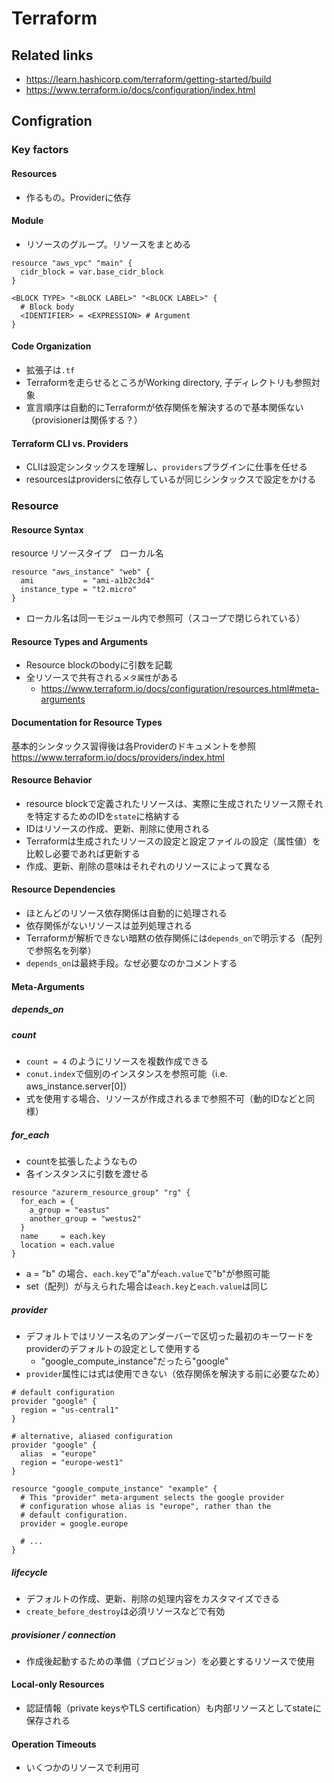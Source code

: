 # Terraform

## Related links

- https://learn.hashicorp.com/terraform/getting-started/build
- https://www.terraform.io/docs/configuration/index.html

## Configration

### Key factors

#### Resources

- 作るもの。Providerに依存

#### Module

- リソースのグループ。リソースをまとめる

```
resource "aws_vpc" "main" {
  cidr_block = var.base_cidr_block
}

<BLOCK TYPE> "<BLOCK LABEL>" "<BLOCK LABEL>" {
  # Block body
  <IDENTIFIER> = <EXPRESSION> # Argument
}
```

#### Code Organization

- 拡張子は`.tf`
- Terraformを走らせるところがWorking directory, 子ディレクトリも参照対象
- 宣言順序は自動的にTerraformが依存関係を解決するので基本関係ない（provisionerは関係する？）

#### Terraform CLI vs. Providers

- CLIは設定シンタックスを理解し、`providers`プラグインに仕事を任せる
- resourcesはprovidersに依存しているが同じシンタックスで設定をかける

### Resource

#### Resource Syntax

resource リソースタイプ　ローカル名

```
resource "aws_instance" "web" {
  ami           = "ami-a1b2c3d4"
  instance_type = "t2.micro"
}
```

- ローカル名は同一モジュール内で参照可（スコープで閉じられている）

#### Resource Types and Arguments

- Resource blockのbodyに引数を記載
- 全リソースで共有される`メタ属性`がある
  - https://www.terraform.io/docs/configuration/resources.html#meta-arguments

#### Documentation for Resource Types

基本的シンタックス習得後は各Providerのドキュメントを参照
https://www.terraform.io/docs/providers/index.html

#### Resource Behavior

- resource blockで定義されたリソースは、実際に生成されたリソース際それを特定するためのIDを`state`に格納する
- IDはリソースの作成、更新、削除に使用される
- Terraformは生成されたリソースの設定と設定ファイルの設定（属性値）を比較し必要であれば更新する
- 作成、更新、削除の意味はそれぞれのリソースによって異なる

#### Resource Dependencies

- ほとんどのリソース依存関係は自動的に処理される
- 依存関係がないリソースは並列処理される
- Terraformが解析できない暗黙の依存関係には`depends_on`で明示する（配列で参照名を列挙）
- `depends_on`は最終手段。なぜ必要なのかコメントする

#### Meta-Arguments

##### depends_on

##### count

- `count = 4` のようにリソースを複数作成できる
- `conut.index`で個別のインスタンスを参照可能（i.e. aws_instance.server[0]）
- 式を使用する場合、リソースが作成されるまで参照不可（動的IDなどと同様）

##### for_each

- countを拡張したようなもの
- 各インスタンスに引数を渡せる

```
resource "azurerm_resource_group" "rg" {
  for_each = {
    a_group = "eastus"
    another_group = "westus2"
  }
  name     = each.key
  location = each.value
}
```

- a = "b" の場合、`each.key`で"a"が`each.value`で"b"が参照可能
- set（配列）が与えられた場合は`each.key`と`each.value`は同じ

##### provider

- デフォルトではリソース名のアンダーバーで区切った最初のキーワードをproviderのデフォルトの設定として使用する
  - "google_compute_instance"だったら"google"
- `provider`属性には式は使用できない（依存関係を解決する前に必要なため）

```
# default configuration
provider "google" {
  region = "us-central1"
}

# alternative, aliased configuration
provider "google" {
  alias  = "europe"
  region = "europe-west1"
}

resource "google_compute_instance" "example" {
  # This "provider" meta-argument selects the google provider
  # configuration whose alias is "europe", rather than the
  # default configuration.
  provider = google.europe

  # ...
}
```

##### lifecycle

- デフォルトの作成、更新、削除の処理内容をカスタマイズできる
- `create_before_destroy`は必須リソースなどで有効

##### provisioner / connection

- 作成後起動するための準備（プロビジョン）を必要とするリソースで使用

#### Local-only Resources

- 認証情報（private keysやTLS certification）も内部リソースとしてstateに保存される

#### Operation Timeouts

- いくつかのリソースで利用可
